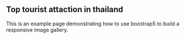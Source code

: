 Top tourist attaction in thailand
---------------------------------
This is an example page demonstrating how to use boostrap5 to build a responsive image gallery.